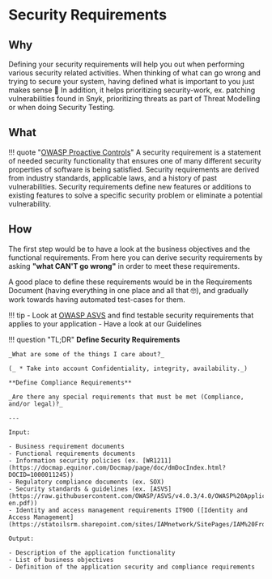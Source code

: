 # Security Requirements

## Why

Defining your security requirements will help you out when performing various security related activities. When thinking of what can go wrong and trying to secure your system, having defined what is important to you just makes sense :shrug: In addition, it helps prioritizing security-work, ex. patching vulnerabilities found in Snyk, prioritizing threats as part of Threat Modelling or when doing Security Testing.


## What

!!! quote "[OWASP Proactive Controls](https://owasp.org/www-project-proactive-controls/v3/en/c1-security-requirements)"
    A security requirement is a statement of needed security functionality that ensures one of many different security properties of software is being satisfied. Security requirements are derived from industry standards, applicable laws, and a history of past vulnerabilities. Security requirements define new features or additions to existing features to solve a specific security problem or eliminate a potential vulnerability.


## How

The first step would be to have a look at the business objectives and the functional requirements. From here you can derive security requirements by asking **"what CAN'T go wrong"** in order to meet these requirements.

A good place to define these requirements would be in the Requirements Document (having everything in one place and all that :nerd_face:), and gradually work towards having automated test-cases for them.

!!! tip
    - Look at [OWASP ASVS](https://raw.githubusercontent.com/OWASP/ASVS/v4.0.3/4.0/OWASP%20Application%20Security%20Verification%20Standard%204.0.3-en.pdf) and find testable security requirements that applies to your application
    - Have a look at our Guidelines

!!! question "TL;DR"
    **Define Security Requirements**  

    _What are some of the things I care about?_

    (_ * Take into account Confidentiality, integrity, availability._) 

    **Define Compliance Requirements**  

    _Are there any special requirements that must be met (Compliance, and/or legal)?_

    ---

    Input:

    - Business requirement documents
    - Functional requirements documents
    - Information security policies (ex. [WR1211](https://docmap.equinor.com/Docmap/page/doc/dmDocIndex.html?DOCID=1000011245))
    - Regulatory compliance documents (ex. SOX)
    - Security standards & guidelines (ex. [ASVS](https://raw.githubusercontent.com/OWASP/ASVS/v4.0.3/4.0/OWASP%20Application%20Security%20Verification%20Standard%204.0.3-en.pdf))
    - Identity and access management requirements IT900 ([Identity and Access Management](https://statoilsrm.sharepoint.com/sites/IAMnetwork/SitePages/IAM%20Front%20page.aspx))

    Output:

    - Description of the application functionality
    - List of business objectives
    - Definition of the application security and compliance requirements
